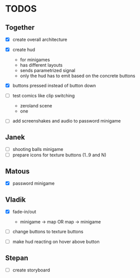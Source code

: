# TODOS

## Together

- [x] create overall architecture
- [x] create hud
  - for minigames
  - has different layouts
  - sends parametrized signal
  - only the hud has to emit based on the concrete buttons 
- [x] buttons pressed instead of button down

- [ ] test comics like clip switching
  - zeroland scene
  - one 

- [ ] add screenshakes and audio to password minigame

## Janek

- [ ] shooting balls minigame
- [ ] prepare icons for texture buttons (1..9 and N)

## Matous

- [x] password minigame

## Vladik

- [x] fade-in/out
  -  minigame -> map OR map -> minigame

- [ ] change buttons to texture buttons
- [ ] make hud reacting on hover above button

## Stepan

- [ ] create storyboard
